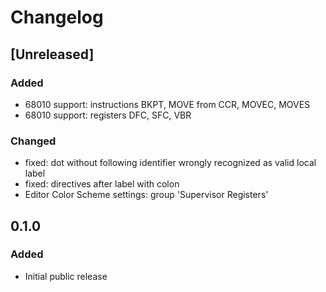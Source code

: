 # Changelog

## [Unreleased]

### Added

- 68010 support: instructions BKPT, MOVE from CCR, MOVEC, MOVES
- 68010 support: registers DFC, SFC, VBR

### Changed

- fixed: dot without following identifier wrongly recognized as valid local label
- fixed: directives after label with colon
- Editor Color Scheme settings: group 'Supervisor Registers'

## 0.1.0

### Added

- Initial public release
